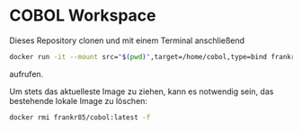 # COBOL Workspace
Dieses Repository clonen und mit einem Terminal anschließend
```bash
docker run -it --mount src="$(pwd)",target=/home/cobol,type=bind frankr85/cobol:latest bash
```
aufrufen.

Um stets das aktuelleste Image zu ziehen, kann es notwendig sein, das bestehende lokale Image zu löschen:
```bash
docker rmi frankr85/cobol:latest -f
```
